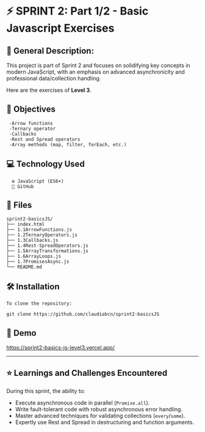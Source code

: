 # ⚡️ SPRINT 2: Part 1/2 - Basic Javascript Exercises

## 🧩 General Description:

This project is part of Sprint 2 and focuses on solidifying key concepts in modern JavaScript, with an emphasis on advanced asynchronicity and professional data/collection handling.

Here are the exercises of **Level 3**.


## 🎯 Objectives

     -Arrow functions
     -Ternary operator
     -Callbacks
     -Rest and Spread operators
     -Array methods (map, filter, forEach, etc.)


## 💻 Technology Used

      ⚙️ JavaScript (ES6+)
      🐙 GitHub

## 📁 Files

```
sprint2-basicsJS/
├── index.html
├── 1.1ArrowFunctions.js
├── 1.2TernaryOperators.js
├── 1.3Callbacks.js
├── 1.4Rest-SpreadOperators.js
├── 1.5ArrayTransformations.js
├── 1.6ArrayLoops.js
├── 1.7PromisesAsync.js
└── README.md
```


## 🛠 Installation

    To clone the repository:

    git clone https://github.com/claudiabcn/sprint2-basicsJS

## 🎥 Demo

https://sprint2-basics-js-level3.vercel.app/

---

## ⭐ Learnings and Challenges Encountered

During this sprint, the ability to:

- Execute asynchronous code in parallel (`Promise.all`).
- Write fault-tolerant code with robust asynchronous error handling.
- Master advanced techniques for validating collections (`every`/`some`).
- Expertly use Rest and Spread in destructuring and function arguments.

